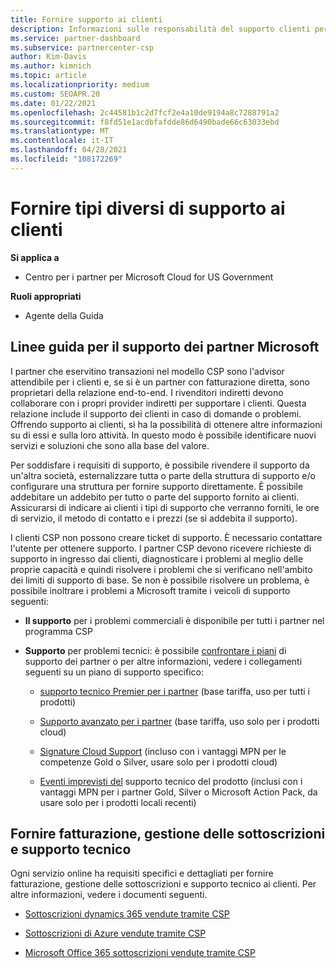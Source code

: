 ```yaml
---
title: Fornire supporto ai clienti
description: Informazioni sulle responsabilità del supporto clienti per i partner nel programma CSP. Viene illustrato il supporto per la fatturazione, la gestione delle sottoscrizioni e i problemi tecnici.
ms.service: partner-dashboard
ms.subservice: partnercenter-csp
author: Kim-Davis
ms.author: kimnich
ms.topic: article
ms.localizationpriority: medium
ms.custom: SEOAPR.20
ms.date: 01/22/2021
ms.openlocfilehash: 2c44581b1c2d7fcf2e4a10de9194a8c7288791a2
ms.sourcegitcommit: f8fd51e1acdbfafdde86d6490bade66c63033ebd
ms.translationtype: MT
ms.contentlocale: it-IT
ms.lasthandoff: 04/28/2021
ms.locfileid: "108172269"
---
```

# <a name="providing-different-types-of-support-to-your-customers"></a>Fornire tipi diversi di supporto ai clienti

**Si applica a**

-  Centro per i partner per Microsoft Cloud for US Government

**Ruoli appropriati**

- Agente della Guida

## <a name="microsoft-partner-support-guidance"></a>Linee guida per il supporto dei partner Microsoft

I partner che eservitino transazioni nel modello CSP sono l'advisor attendibile per i clienti e, se si è un partner con fatturazione diretta, sono proprietari della relazione end-to-end. I rivenditori indiretti devono collaborare con i propri provider indiretti per supportare i clienti. Questa relazione include il supporto dei clienti in caso di domande o problemi. Offrendo supporto ai clienti, si ha la possibilità di ottenere altre informazioni su di essi e sulla loro attività. In questo modo è possibile identificare nuovi servizi e soluzioni che sono alla base del valore.

Per soddisfare i requisiti di supporto, è possibile rivendere il supporto da un'altra società, esternalizzare tutta o parte della struttura di supporto e/o configurare una struttura per fornire supporto direttamente. È possibile addebitare un addebito per tutto o parte del supporto fornito ai clienti. Assicurarsi di indicare ai clienti i tipi di supporto che verranno forniti, le ore di servizio, il metodo di contatto e i prezzi (se si addebita il supporto).

I clienti CSP non possono creare ticket di supporto. È necessario contattare l'utente per ottenere supporto. I partner CSP devono ricevere richieste di supporto in ingresso dai clienti, diagnosticare i problemi al meglio delle proprie capacità e quindi risolvere i problemi che si verificano nell'ambito dei limiti di supporto di base. Se non è possibile risolvere un problema, è possibile inoltrare i problemi a Microsoft tramite i veicoli di supporto seguenti:

- **Il supporto** per i problemi commerciali è disponibile per tutti i partner nel programma CSP

- **Supporto** per problemi tecnici: è possibile [confrontare i piani](https://partner.microsoft.com/support/partnersupport) di supporto dei partner o per altre informazioni, vedere i collegamenti seguenti su un piano di supporto specifico:

  - [supporto tecnico Premier per i partner](https://partner.microsoft.com/support/microsoft-services-premier-support) (base tariffa, uso per tutti i prodotti)

  - [Supporto avanzato per i partner](https://partner.microsoft.com/support/advanced-cloud-support) (base tariffa, uso solo per i prodotti cloud)

  - [Signature Cloud Support](manage-your-partner-network-benefits.md) (incluso con i vantaggi MPN per le competenze Gold o Silver, usare solo per i prodotti cloud)

  - [Eventi imprevisti del](manage-your-partner-network-benefits.md) supporto tecnico del prodotto (inclusi con i vantaggi MPN per i partner Gold, Silver o Microsoft Action Pack, da usare solo per i prodotti locali recenti)

## <a name="providing-billing-subscription-management-and-technical-support"></a>Fornire fatturazione, gestione delle sottoscrizioni e supporto tecnico 

Ogni servizio online ha requisiti specifici e dettagliati per fornire fatturazione, gestione delle sottoscrizioni e supporto tecnico ai clienti. Per altre informazioni, vedere i documenti seguenti.

- [Sottoscrizioni dynamics 365 vendute tramite CSP](https://www.microsoftpartnercommunity.com/t5/CSP/Microsoft-Partner-Support-Guidance/m-p/5262#M30)

- [Sottoscrizioni di Azure vendute tramite CSP](https://www.microsoftpartnercommunity.com/t5/CSP/Microsoft-Partner-Support-Guidance/m-p/5263#M31)

- [Microsoft Office 365 sottoscrizioni vendute tramite CSP](https://www.microsoftpartnercommunity.com/t5/CSP/Microsoft-Partner-Support-Guidance/m-p/5264#M32)

